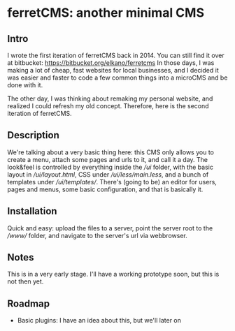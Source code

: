 # ferretCMS: another minimal CMS

## Intro
I wrote the first iteration of ferretCMS back in 2014. You can still find it over at bitbucket: https://bitbucket.org/elkano/ferretcms
In those days, I was making a lot of cheap, fast websites for local businesses, and I decided it was easier and faster to code a few common things into a microCMS and be done with it.

The other day, I was thinking about remaking my personal website, and realized I could refresh my old concept. Therefore, here is the second iteration of ferretCMS.

## Description
We're talking about a very basic thing here: this CMS only allows you to create a menu, attach some pages and urls to it, and call it a day. The look&feel is controlled by everything inside the */ui* folder, with the basic layout in */ui/layout.html*, CSS under */ui/less/main.less*, and a bunch of templates under */ui/templates/*. 
There's (going to be) an editor for users, pages and menus, some basic configuration, and that is basically it.

## Installation
Quick and easy: upload the files to a server, point the server root to the */www/* folder, and navigate to the server's url via webbrowser. 

## Notes
This is in a very early stage. I'll have a working prototype soon, but this is not then yet.

## Roadmap
 - Basic plugins: I have an idea about this, but we'll later on
